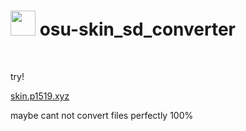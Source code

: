 # <img src="https://i.imgur.com/ChG6TW9.png" width="40"/> osu-skin_sd_converter
<br>
<p>try!</p><a href="skin.p1519.xyz">skin.p1519.xyz</a><br>
<p>maybe cant not convert files perfectly 100% </p>
